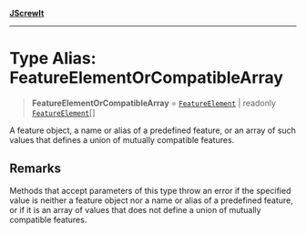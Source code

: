 [**JScrewIt**](../README.md)

***

# Type Alias: FeatureElementOrCompatibleArray

> **FeatureElementOrCompatibleArray** = [`FeatureElement`](FeatureElement.md) \| readonly [`FeatureElement`](FeatureElement.md)[]

A feature object, a name or alias of a predefined feature, or an array of such values that
defines a union of mutually compatible features.

## Remarks

Methods that accept parameters of this type throw an error if the specified value is neither a
feature object nor a name or alias of a predefined feature, or if it is an array of values that
does not define a union of mutually compatible features.
